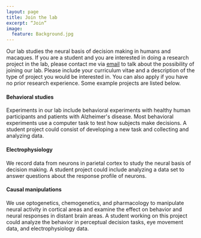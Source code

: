 ```yaml
---
layout: page
title: Join the lab
excerpt: “Join”
image:
  feature: Background.jpg
---
```


Our lab studies the neural basis of decision making in humans and macaques. If you are a student and you are interested in doing a research project in the lab, please contact me via [email](mailto:d.jeurissen@columbia.edu) to talk about the possibility of joining our lab. Please include your curriculum vitae and a description of the type of project you would be interested in. You can also apply if you have no prior research experience. Some example projects are listed below.

#### Behavioral studies
Experiments in our lab include behavioral experiments with healthy human participants and patients with Alzheimer's disease. Most behavioral experiments use a computer task to test how subjects make decisions. A student project could consist of developing a new task and collecting and analyzing data.

#### Electrophysiology
We record data from neurons in parietal cortex to study the neural basis of decision making. A student project could include analyzing a data set to answer questions about the response profile of neurons.

#### Causal manipulations
We use optogenetics, chemogenetics, and pharmacology to manipulate neural activity in cortical areas and examine the effect on behavior and neural responses in distant brain areas. A student working on this project could analyze the behavior in perceptual decision tasks, eye movement data, and electrophysiology data.
